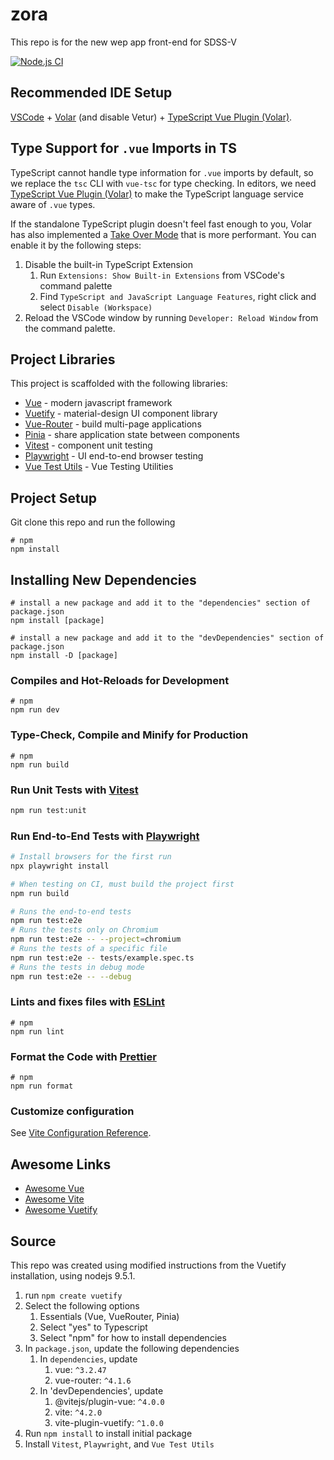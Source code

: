 # zora

This repo is for the new wep app front-end for SDSS-V

[![Node.js CI](https://github.com/sdss/zora/actions/workflows/node.js.yml/badge.svg)](https://github.com/sdss/zora/actions/workflows/node.js.yml)

## Recommended IDE Setup

[VSCode](https://code.visualstudio.com/) + [Volar](https://marketplace.visualstudio.com/items?itemName=Vue.volar) (and disable Vetur) + [TypeScript Vue Plugin (Volar)](https://marketplace.visualstudio.com/items?itemName=Vue.vscode-typescript-vue-plugin).

## Type Support for `.vue` Imports in TS

TypeScript cannot handle type information for `.vue` imports by default, so we replace the `tsc` CLI with `vue-tsc` for type checking. In editors, we need [TypeScript Vue Plugin (Volar)](https://marketplace.visualstudio.com/items?itemName=Vue.vscode-typescript-vue-plugin) to make the TypeScript language service aware of `.vue` types.

If the standalone TypeScript plugin doesn't feel fast enough to you, Volar has also implemented a [Take Over Mode](https://github.com/johnsoncodehk/volar/discussions/471#discussioncomment-1361669) that is more performant. You can enable it by the following steps:

1. Disable the built-in TypeScript Extension
    1) Run `Extensions: Show Built-in Extensions` from VSCode's command palette
    2) Find `TypeScript and JavaScript Language Features`, right click and select `Disable (Workspace)`
2. Reload the VSCode window by running `Developer: Reload Window` from the command palette.

## Project Libraries

This project is scaffolded with the following libraries:
- [Vue](https://vuejs.org/) - modern javascript framework
- [Vuetify](https://vuetifyjs.com/en/) - material-design UI component library
- [Vue-Router](https://router.vuejs.org/) - build multi-page applications
- [Pinia](https://pinia.vuejs.org/) - share application state between components
- [Vitest](https://vitest.dev/) - component unit testing
- [Playwright](https://playwright.dev/) - UI end-to-end browser testing
- [Vue Test Utils](https://test-utils.vuejs.org/) - Vue Testing Utilities


## Project Setup
Git clone this repo and run the following
```
# npm
npm install
```

## Installing New Dependencies
```
# install a new package and add it to the "dependencies" section of package.json
npm install [package]

# install a new package and add it to the "devDependencies" section of package.json
npm install -D [package]
```

### Compiles and Hot-Reloads for Development
```
# npm
npm run dev
```

### Type-Check, Compile and Minify for Production
```
# npm
npm run build
```

### Run Unit Tests with [Vitest](https://vitest.dev/)

```sh
npm run test:unit
```

### Run End-to-End Tests with [Playwright](https://playwright.dev)

```sh
# Install browsers for the first run
npx playwright install

# When testing on CI, must build the project first
npm run build

# Runs the end-to-end tests
npm run test:e2e
# Runs the tests only on Chromium
npm run test:e2e -- --project=chromium
# Runs the tests of a specific file
npm run test:e2e -- tests/example.spec.ts
# Runs the tests in debug mode
npm run test:e2e -- --debug
```

### Lints and fixes files with [ESLint](https://eslint.org/)

```
# npm
npm run lint
```

### Format the Code with [Prettier](https://prettier.io/)
```
# npm
npm run format
```


### Customize configuration

See [Vite Configuration Reference](https://vitejs.dev/config/).

## Awesome Links

- [Awesome Vue](https://github.com/vuejs/awesome-vue)
- [Awesome Vite](https://github.com/vitejs/awesome-vite)
- [Awesome Vuetify](https://github.com/vuetifyjs/awesome-vuetify)

## Source

This repo was created using modified instructions from the Vuetify installation, using nodejs 9.5.1.

1. run `npm create vuetify`
2. Select the following options
   1. Essentials (Vue, VueRouter, Pinia)
   2. Select "yes" to Typescript
   3. Select "npm" for how to install dependencies
3. In `package.json`, update the following dependencies
   1. In `dependencies`, update
      1. vue: `^3.2.47`
      2. vue-router: `^4.1.6`
   2. In 'devDependencies', update
      1. @vitejs/plugin-vue: `^4.0.0`
      2. vite: `^4.2.0`
      3. vite-plugin-vuetify: `^1.0.0`
4. Run `npm install` to install initial package
5. Install `Vitest`, `Playwright`, and `Vue Test Utils`
